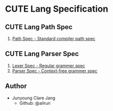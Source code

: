 # CUTE Lang Specification

## CUTE Lang Path Spec

1. [Path Spec - Standard compiler path spec][path]

[path]: path/path.pdf

## CUTE Lang Parser Spec

1. [Lexer Spec - Regular grammer spec][lexer]
1. [Parser Spec - Context-free grammer spec][parser]

[lexer]: parser/lexer/regular.pdf
[parser]: parser/parser/context_free.pdf

## Author

- Junyoung Clare Jang
  - Github: @ailrun
